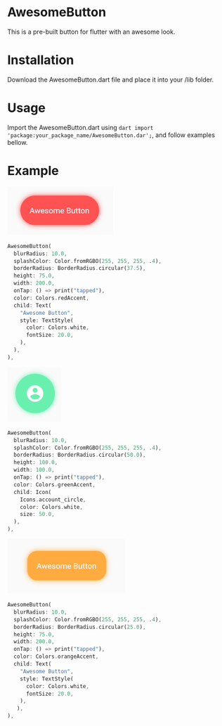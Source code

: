# AwesomeButton
This is a pre-built button for flutter with an awesome look.

# Installation
Download the AwesomeButton.dart file and place it into your /lib folder.

# Usage
Import the AwesomeButton.dart using ```dart import 'package:your_package_name/AwesomeButton.dar';```, and follow examples bellow.

# Example
![Alt text](https://raw.githubusercontent.com/OrnomaS/AwesomeButton/master/example.png)
```dart
AwesomeButton(
  blurRadius: 10.0,
  splashColor: Color.fromRGBO(255, 255, 255, .4),
  borderRadius: BorderRadius.circular(37.5),
  height: 75.0,
  width: 200.0,
  onTap: () => print("tapped"),
  color: Colors.redAccent,
  child: Text(
    "Awesome Button",
    style: TextStyle(
      color: Colors.white,
      fontSize: 20.0,
    ),
  ),
),
```

![Alt text](https://raw.githubusercontent.com/OrnomaS/AwesomeButton/master/example1.png)
```dart
AwesomeButton(
  blurRadius: 10.0,
  splashColor: Color.fromRGBO(255, 255, 255, .4),
  borderRadius: BorderRadius.circular(50.0),
  height: 100.0,
  width: 100.0,
  onTap: () => print("tapped"),
  color: Colors.greenAccent,
  child: Icon(
    Icons.account_circle,
    color: Colors.white,
    size: 50.0,
  ),
),
```

![Alt text](https://raw.githubusercontent.com/OrnomaS/AwesomeButton/master/example2.png)
```dart
AwesomeButton(
  blurRadius: 10.0,
  splashColor: Color.fromRGBO(255, 255, 255, .4),
  borderRadius: BorderRadius.circular(25.0),
  height: 75.0,
  width: 200.0,
  onTap: () => print("tapped"),
  color: Colors.orangeAccent,
  child: Text(
    "Awesome Button",
    style: TextStyle(
      color: Colors.white,
      fontSize: 20.0,
    ),
   ),
),
```
